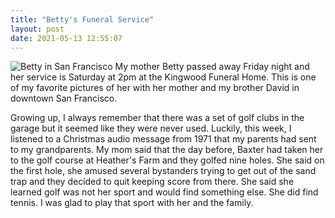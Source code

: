 ```yaml
---
title: "Betty's Funeral Service"
layout: post
date: 2021-05-13 12:55:07
---
```

![Betty in San Francisco](https://deep-leaf-73.s3.amazonaws.com/d03.jpg)
My mother Betty passed away Friday night and her service is Saturday at 2pm at the Kingwood Funeral Home.  This is one of my favorite pictures of her with her mother and my brother David in downtown San Francisco.

Growing up, I always remember that there was a set of golf clubs in the garage but it seemed like they were never used.  Luckily, this week, I listened to a Christmas audio message from 1971 that my parents had sent to my grandparents.  My mom said that the day before, Baxter had taken her to the golf course at Heather's Farm and they golfed nine holes.  She said on the first hole, she amused several bystanders trying to get out of the sand trap and they decided to quit keeping score from there.  She said she learned golf was not her sport and would find something else.  She did find tennis.  I was glad to play that sport with her and the family.
